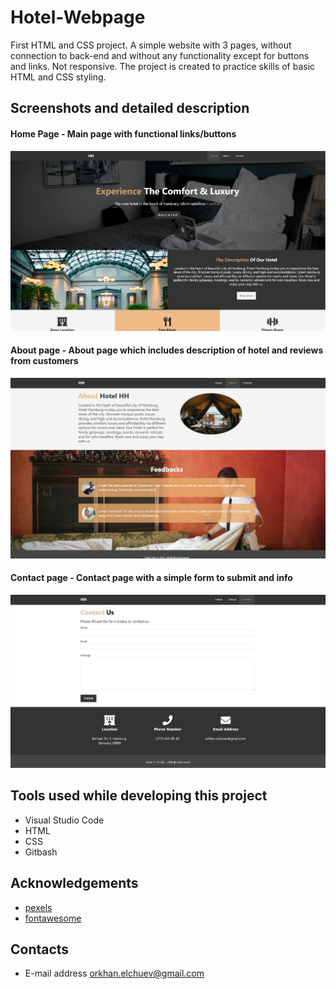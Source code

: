 # Hotel-Webpage
First HTML and CSS project. A simple website with 3 pages, without connection to back-end and without any functionality except for buttons and links.
Not responsive. The project is created to practice skills of basic HTML and CSS styling.

## Screenshots and detailed description
#### Home Page - Main page with functional links/buttons


![](ImagesForReadme/Home-page.JPG)


#### About page - About page which includes description of hotel and reviews from customers


![](ImagesForReadme/About-page.JPG)


#### Contact page - Contact page with a simple form to submit and info


![](ImagesForReadme/Contact-page.JPG)


## Tools used while developing this project
- Visual Studio Code
- HTML
- CSS
- Gitbash

## Acknowledgements
- [pexels](https://www.pexels.com/)
- [fontawesome](https://fontawesome.com/)

## Contacts 
- E-mail address orkhan.elchuev@gmail.com
